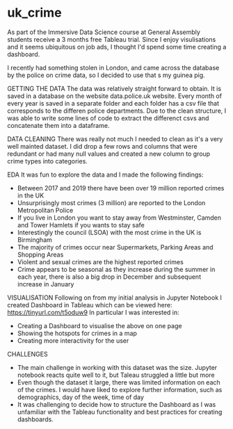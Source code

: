 # uk_crime

As part of the Immersive Data Science course at General Assembly students receive a 3 months free Tableau trial. Since I enjoy visulisations and it seems ubiquitous on job ads, I thought I'd spend some time creating a dashboard.

I recently had something stolen in London, and came across the database by the police on crime data, so I decided to use that s my guinea pig.

GETTING THE DATA
The data was relatively straight forward to obtain. It is saved in a database on the website data.police.uk website. Every month of every year is saved in a separate folder and each folder has a csv file that corresponds to the differen police departments. Due to the clean structure, I was able to write some lines of code to extract the differenct csvs and concatenate them into a dataframe.

DATA CLEANING
There was really not much I needed to clean as it's a very well mainted dataset. I did drop a few rows and columns that were redundant or had many null values and created a new column to group crime types into categories.

EDA
It was fun to explore the data and I made the following findings:
- Between 2017 and 2019 there have been over 19 million reported crimes in the UK
- Unsurprisingly most crimes (3 million) are reported to the London Metropolitan Police
- If you live in London you want to stay away from Westminster, Camden and Tower Hamlets if you wants to stay safe
- Interestingly the council (LSOA) with the most crime in the UK is Birmingham
- The majority of crimes occur near Supermarkets, Parking Areas and Shopping Areas
- Violent and sexual crimes are the highest reported crimes
- Crime appears to be seasonal as they increase during the summer in each year, there is also a big drop in December and subsequent increase in January

VISUALISATION
Following on from my initial analysis in Jupyter Notebook I created Dashboard in Tableau which can be viewed here: https://tinyurl.com/t5oduw9
In particular I was interested in:
- Creating a Dashboard to visualise the above on one page
- Showing the hotspots for crimes in a map
- Creating more interactivity for the user

CHALLENGES
- The main challenge in working with this dataset was the size. Jupyter notebook reacts quite well to it, but Taleau struggled a little but more
- Even though the dataset it large, there was limited information on each of the crimes. I would have liked to explore further information, such as demographics, day of the week, time of day
- It was challenging to decide how to structure the Dashboard as I was unfamiliar with the Tableau functionality and best practices for creating dashboards.
